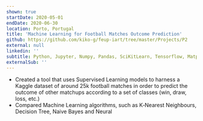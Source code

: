 ```yaml
---
shown: true
startDate: 2020-05-01
endDate: 2020-06-30
location: Porto, Portugal
title: 'Machine Learning for Football Matches Outcome Prediction'
github: https://github.com/kiko-g/feup-iart/tree/master/Projects/P2
external: null
linkedin: ''
subtitle: Python, Jupyter, Numpy, Pandas, SciKitLearn, Tensorflow, Matplotlib
externalSub: ''
---
```


- Created a tool that uses Supervised Learning models to harness a Kaggle dataset of around 25k football matches in order to predict the outcome of other
  matchups according to a set of classes (win, draw, loss, etc.)
- Compared Machine Learning algorithms, such as K‑Nearest Neighbours, Decision Tree, Naive Bayes and Neural

